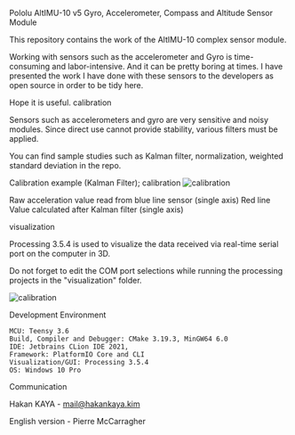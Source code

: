 Pololu AltIMU-10 v5 Gyro, Accelerometer, Compass and Altitude Sensor Module

This repository contains the work of the AltIMU-10 complex sensor module.

Working with sensors such as the accelerometer and Gyro is time-consuming and labor-intensive. And it can be pretty boring at times. I have presented the work I have done with these sensors to the developers as open source in order to be tidy here.

Hope it is useful.
calibration

Sensors such as accelerometers and gyro are very sensitive and noisy modules. Since direct use cannot provide stability, various filters must be applied.

You can find sample studies such as Kalman filter, normalization, weighted standard deviation in the repo.

Calibration example (Kalman Filter); calibration
![calibration](https://github.com/haknkayaa/Pololu-AltIMU-10-v5/blob/main/images/calibration.jpg)

Raw acceleration value read from blue line sensor (single axis)
    Red line Value calculated after Kalman filter (single axis)

visualization

Processing 3.5.4 is used to visualize the data received via real-time serial port on the computer in 3D.

Do not forget to edit the COM port selections while running the processing projects in the "visualization" folder.

![calibration](https://github.com/haknkayaa/Pololu-AltIMU-10-v5/blob/main/images/processing.gif)


Development Environment

    MCU: Teensy 3.6
    Build, Compiler and Debugger: CMake 3.19.3, MinGW64 6.0
    IDE: Jetbrains CLion IDE 2021,
    Framework: PlatformIO Core and CLI
    Visualization/GUI: Processing 3.5.4
    OS: Windows 10 Pro

Communication

Hakan KAYA - mail@hakankaya.kim

English version - Pierre McCarragher


